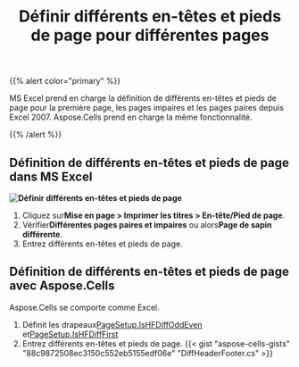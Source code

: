 ﻿---
title: Définir différents en-têtes et pieds de page pour différentes pages
type: docs
weight: 35
url: /fr/net/setting-different-headers-and-footers-for-pages-to-Excel/
---
{{% alert color="primary" %}}

MS Excel prend en charge la définition de différents en-têtes et pieds de page pour la première page, les pages impaires et les pages paires depuis Excel 2007.
Aspose.Cells prend en charge la même fonctionnalité.

{{% /alert %}}

## **Définition de différents en-têtes et pieds de page dans MS Excel**

**![Définir différents en-têtes et pieds de page](difpage.png)**

1.  Cliquez sur**Mise en page > Imprimer les titres > En-tête/Pied de page**.
1.  Vérifier**Différentes pages paires et impaires** ou alors**Page de sapin différente**.
1. Entrez différents en-têtes et pieds de page.

## **Définition de différents en-têtes et pieds de page avec Aspose.Cells**

Aspose.Cells se comporte comme Excel.
1.  Définit les drapeaux[PageSetup.IsHFDiffOddEven](https://reference.aspose.com/cells/net/aspose.cells/pagesetup/ishfdiffoddeven/) et[PageSetup.IsHFDiffFirst](https://reference.aspose.com/cells/net/aspose.cells/pagesetup/IsHFDiffFirst/) 
1. Entrez différents en-têtes et pieds de page.
{{< gist "aspose-cells-gists" "88c9872508ec3150c552eb5155edf06e" "DiffHeaderFooter.cs" >}}
